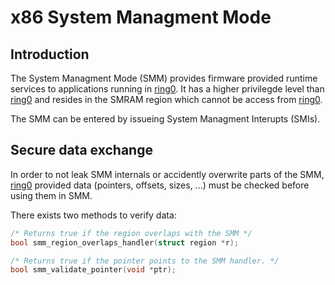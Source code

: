 # x86 System Managment Mode

## Introduction

The System Managment Mode (SMM) provides firmware provided runtime services
to applications running in [ring0]. It has a higher privilegde level than
[ring0] and resides in the SMRAM region which cannot be access from [ring0].

The SMM can be entered by issueing System Managment Interupts (SMIs).

## Secure data exchange

In order to not leak SMM internals or accidently overwrite parts of the SMM,
[ring0] provided data (pointers, offsets, sizes, ...) must be checked  before
using them in SMM.

There exists two methods to verify data:

```C
/* Returns true if the region overlaps with the SMM */
bool smm_region_overlaps_handler(struct region *r);
```

```C
/* Returns true if the pointer points to the SMM handler. */
bool smm_validate_pointer(void *ptr);
```

[ring0]: https://en.wikipedia.org/wiki/Protection_ring
